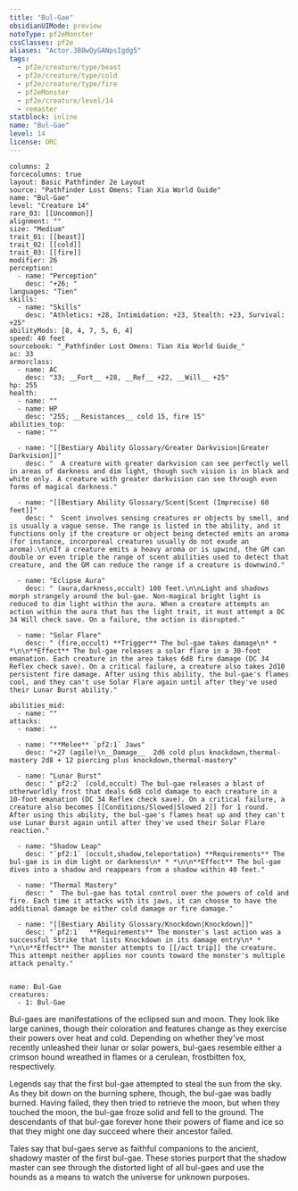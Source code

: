 ```yaml
---
title: "Bul-Gae"
obsidianUIMode: preview
noteType: pf2eMonster
cssClasses: pf2e
aliases: "Actor.3B0wQyGANpsIgdg5" 
tags:
  - pf2e/creature/type/beast
  - pf2e/creature/type/cold
  - pf2e/creature/type/fire
  - pf2eMonster
  - pf2e/creature/level/14
  - remaster
statblock: inline
name: "Bul-Gae"
level: 14
license: ORC
---
```


```statblock
columns: 2
forcecolumns: true
layout: Basic Pathfinder 2e Layout
source: "Pathfinder Lost Omens: Tian Xia World Guide"
name: "Bul-Gae"
level: "Creature 14"
rare_03: [[Uncommon]]
alignment: ""
size: "Medium"
trait_01: [[beast]]
trait_02: [[cold]]
trait_03: [[fire]]
modifier: 26
perception:
  - name: "Perception"
    desc: "+26; "
languages: "Tien"
skills:
  - name: "Skills"
    desc: "Athletics: +28, Intimidation: +23, Stealth: +23, Survival: +25"
abilityMods: [8, 4, 7, 5, 6, 4]
speed: 40 feet
sourcebook: "_Pathfinder Lost Omens: Tian Xia World Guide_"
ac: 33
armorclass:
  - name: AC
    desc: "33; __Fort__ +28, __Ref__ +22, __Will__ +25"
hp: 255
health:
  - name: ""
  - name: HP
    desc: "255; __Resistances__ cold 15, fire 15"
abilities_top:
  - name: ""

  - name: "[[Bestiary Ability Glossary/Greater Darkvision|Greater Darkvision]]"
    desc: "  A creature with greater darkvision can see perfectly well in areas of darkness and dim light, though such vision is in black and white only. A creature with greater darkvision can see through even forms of magical darkness."

  - name: "[[Bestiary Ability Glossary/Scent|Scent (Imprecise) 60 feet]]"
    desc: "  Scent involves sensing creatures or objects by smell, and is usually a vague sense. The range is listed in the ability, and it functions only if the creature or object being detected emits an aroma (for instance, incorporeal creatures usually do not exude an aroma).\n\nIf a creature emits a heavy aroma or is upwind, the GM can double or even triple the range of scent abilities used to detect that creature, and the GM can reduce the range if a creature is downwind."

  - name: "Eclipse Aura"
    desc: " (aura,darkness,occult) 100 feet.\n\nLight and shadows morph strangely around the bul-gae. Non-magical bright light is reduced to dim light within the aura. When a creature attempts an action within the aura that has the light trait, it must attempt a DC 34 Will check save. On a failure, the action is disrupted."

  - name: "Solar Flare"
    desc: " (fire,occult) **Trigger** The bul-gae takes damage\n* * *\n\n**Effect** The bul-gae releases a solar flare in a 30-foot emanation. Each creature in the area takes 6d8 fire damage (DC 34 Reflex check save). On a critical failure, a creature also takes 2d10 persistent fire damage. After using this ability, the bul-gae's flames cool, and they can't use Solar Flare again until after they've used their Lunar Burst ability."

abilities_mid:
  - name: ""
attacks:
  - name: ""

  - name: "**Melee** `pf2:1` Jaws"
    desc: "+27 (agile)\n__Damage__  2d6 cold plus knockdown,thermal-mastery 2d8 + 12 piercing plus knockdown,thermal-mastery"

  - name: "Lunar Burst"
    desc: "`pf2:2` (cold,occult) The bul-gae releases a blast of otherworldly frost that deals 6d8 cold damage to each creature in a 10-foot emanation (DC 34 Reflex check save). On a critical failure, a creature also becomes [[Conditions/Slowed|Slowed 2]] for 1 round. After using this ability, the bul-gae's flames heat up and they can't use Lunar Burst again until after they've used their Solar Flare reaction."

  - name: "Shadow Leap"
    desc: "`pf2:1` (occult,shadow,teleportation) **Requirements** The bul-gae is in dim light or darkness\n* * *\n\n**Effect** The bul-gae dives into a shadow and reappears from a shadow within 40 feet."

  - name: "Thermal Mastery"
    desc: "  The bul-gae has total control over the powers of cold and fire. Each time it attacks with its jaws, it can choose to have the additional damage be either cold damage or fire damage."

  - name: "[[Bestiary Ability Glossary/Knockdown|Knockdown]]"
    desc: "`pf2:1`  **Requirements** The monster's last action was a successful Strike that lists Knockdown in its damage entry\n* * *\n\n**Effect** The monster attempts to [[/act trip]] the creature. This attempt neither applies nor counts toward the monster's multiple attack penalty."
 
```

```encounter-table
name: Bul-Gae
creatures:
  - 1: Bul-Gae
```



Bul-gaes are manifestations of the eclipsed sun and moon. They look like large canines, though their coloration and features change as they exercise their powers over heat and cold. Depending on whether they've most recently unleashed their lunar or solar powers, bul-gaes resemble either a crimson hound wreathed in flames or a cerulean, frostbitten fox, respectively.

Legends say that the first bul-gae attempted to steal the sun from the sky. As they bit down on the burning sphere, though, the bul-gae was badly burned. Having failed, they then tried to retrieve the moon, but when they touched the moon, the bul-gae froze solid and fell to the ground. The descendants of that bul-gae forever hone their powers of flame and ice so that they might one day succeed where their ancestor failed.

Tales say that bul-gaes serve as faithful companions to the ancient, shadowy master of the first bul-gae. These stories purport that the shadow master can see through the distorted light of all bul-gaes and use the hounds as a means to watch the universe for unknown purposes.

